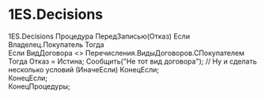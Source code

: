 # 1ES.Decisions
1ES.Decisions
Процедура ПередЗаписью(Отказ) 
 Если Владелец.Покупатель Тогда       
	 Если ВидДоговора <> Перечисления.ВидыДоговоров.СПокупателем Тогда 
		 Отказ = Истина;
		 Сообщить("Не тот вид договора");  // Ну и сделать несколько условий (ИначеЕсли)
	 КонецЕсли;  
 КонецЕсли;	 
 КонецПроцедуры;
 
